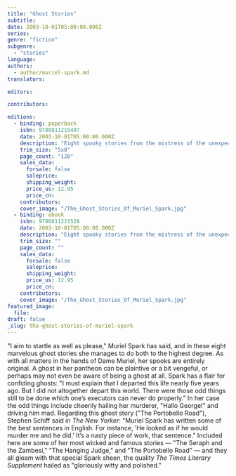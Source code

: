 ```yaml
---
title: "Ghost Stories"
subtitle:
date: 2003-10-01T05:00:00.000Z
series:
genre: "fiction"
subgenre:
  - "stories"
language:
authors:
  - author/muriel-spark.md
translators:

editors:

contributors:

editions:
  - binding: paperback
    isbn: 9780811215497
    date: 2003-10-01T05:00:00.000Z
    description: "Eight spooky stories from the mistress of the unexpected "
    trim_size: "5x8"
    page_count: "128"
    sales_data:
      forsale: false
      saleprice:
      shipping_weight:
      price_us: 12.95
      price_cn:
    contributors:
    cover_image: "/The_Ghost_Stories_Of_Muriel_Spark.jpg"
  - binding: ebook
    isbn: 9780811221528
    date: 2003-10-01T05:00:00.000Z
    description: "Eight spooky stories from the mistress of the unexpected "
    trim_size: ""
    page_count: ""
    sales_data:
      forsale: false
      saleprice:
      shipping_weight:
      price_us: 12.95
      price_cn:
    contributors:
    cover_image: "/The_Ghost_Stories_Of_Muriel_Spark.jpg"
featured_image:
  file:
draft: false
_slug: the-ghost-stories-of-muriel-spark
---
```


"I aim to startle as well as please," Muriel Spark has said, and in these eight marvelous ghost stories she manages to do both to the highest degree. As with all matters in the hands of Dame Muriel, her spooks are entirely original. A ghost in her pantheon can be plaintive or a bit vengeful, or perhaps may not even be aware of being a ghost at all. Spark has a flair for confiding ghosts: "I must explain that I departed this life nearly five years ago. But I did not altogether depart this world. There were those odd things still to be done which one’s executors can never do properly." In her case the odd things include cheerily hailing her murderer, "Hallo George!" and driving him mad. Regarding this ghost story ("The Portobello Road"), Stephen Schiff said in _The New Yorker_: "Muriel Spark has written some of the best sentences in English. For instance, ’He looked as if he would murder me and he did.’ It’s a nasty piece of work, that sentence." Included here are some of her most wicked and famous stories — "The Seraph and the Zambesi," "The Hanging Judge," and "The Portobello Road" — and they all gleam with that special Spark sheen, the quality _The Times Literary Supplement_ hailed as "gloriously witty and polished."

